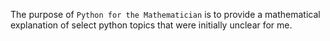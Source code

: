 The purpose of `Python for the Mathematician` is to provide a mathematical explanation of select python
topics that were initially unclear for me. 